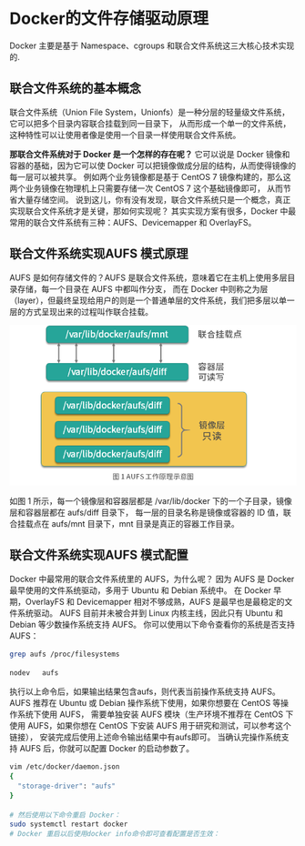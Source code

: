 # Docker的文件存储驱动原理
Docker 主要是基于 Namespace、cgroups 和联合文件系统这三大核心技术实现的.

## 联合文件系统的基本概念
联合文件系统（Union File System，Unionfs）是一种分层的轻量级文件系统，它可以把多个目录内容联合挂载到同一目录下，
从而形成一个单一的文件系统，这种特性可以让使用者像是使用一个目录一样使用联合文件系统。

**那联合文件系统对于 Docker 是一个怎样的存在呢？**
它可以说是 Docker 镜像和容器的基础，因为它可以使 Docker 可以把镜像做成分层的结构，从而使得镜像的每一层可以被共享。
例如两个业务镜像都是基于 CentOS 7 镜像构建的，那么这两个业务镜像在物理机上只需要存储一次 CentOS 7 这个基础镜像即可，
从而节省大量存储空间。
说到这儿，你有没有发现，联合文件系统只是一个概念，真正实现联合文件系统才是关键，那如何实现呢？
其实实现方案有很多，Docker 中最常用的联合文件系统有三种：AUFS、Devicemapper 和 OverlayFS。

## 联合文件系统实现AUFS 模式原理
AUFS 是如何存储文件的？AUFS 是联合文件系统，意味着它在主机上使用多层目录存储，每一个目录在 AUFS 中都叫作分支，
而在 Docker 中则称之为层（layer），但最终呈现给用户的则是一个普通单层的文件系统，我们把多层以单一层的方式呈现出来的过程叫作联合挂载。

![Image text](../BasicPrinciple/images/07100.png)

如图 1 所示，每一个镜像层和容器层都是 /var/lib/docker 下的一个子目录，镜像层和容器层都在 aufs/diff 目录下，
每一层的目录名称是镜像或容器的 ID 值，联合挂载点在 aufs/mnt 目录下，mnt 目录是真正的容器工作目录。


## 联合文件系统实现AUFS 模式配置
Docker 中最常用的联合文件系统里的 AUFS，为什么呢？
因为 AUFS 是 Docker 最早使用的文件系统驱动，多用于 Ubuntu 和 Debian 系统中。
在 Docker 早期，OverlayFS 和 Devicemapper 相对不够成熟，AUFS 是最早也是最稳定的文件系统驱动。
AUFS 目前并未被合并到 Linux 内核主线，因此只有 Ubuntu 和 Debian 等少数操作系统支持 AUFS。
你可以使用以下命令查看你的系统是否支持 AUFS：
```bash
grep aufs /proc/filesystems

nodev   aufs
```
执行以上命令后，如果输出结果包含aufs，则代表当前操作系统支持 AUFS。
AUFS 推荐在 Ubuntu 或 Debian 操作系统下使用，如果你想要在 CentOS 等操作系统下使用 AUFS，
需要单独安装 AUFS 模块（生产环境不推荐在 CentOS 下使用 AUFS，如果你想在 CentOS 下安装 AUFS 用于研究和测试，可以参考这个链接），
安装完成后使用上述命令输出结果中有aufs即可。 当确认完操作系统支持 AUFS 后，你就可以配置 Docker 的启动参数了。

```bash
vim /etc/docker/daemon.json
{
  "storage-driver": "aufs"
}

# 然后使用以下命令重启 Docker：
sudo systemctl restart docker
# Docker 重启以后使用docker info命令即可查看配置是否生效：
```